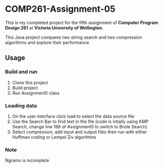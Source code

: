 # COMP261-Assignment-05

This is my completed project for the fifth assignment of **Computer Program Design 261** at **Victoria University of Wellington**.

This Java project compares two string search and two compression algorithms and explore their performance

## Usage

### Build and run
1. Clone this project
2. Build project
3. Run Assignment5 class

### Loading data
1. On the user interface click load to select the data source file
2. Use the Search Bar to find text in the file (code is intially using KMP Search, change line 188 of Assignment5 to switch to Brute Search)
3. Select compression, add input and output files then run with either Huffman coding or Lempel Ziv algorithms

### Note
Ngrams is incomplete